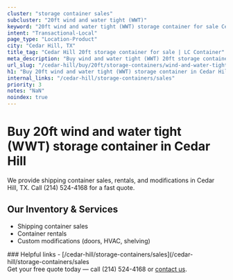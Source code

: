 ```yaml
---
cluster: "storage container sales"
subcluster: "20ft wind and water tight (WWT)"
keyword: "20ft wind and water tight (WWT) storage container for sale Cedar Hill, TX"
intent: "Transactional-Local"
page_type: "Location-Product"
city: "Cedar Hill, TX"
title_tag: "Cedar Hill 20ft storage container for sale | LC Container"
meta_description: "Buy wind and water tight (WWT) 20ft storage container sale with local delivery in Cedar Hill, TX. LC Container — local Since 2003. Request a fast quote today."
url_slug: "/cedar-hill/buy/20ft/storage-containers/wind-and-water-tight-wwt"
h1: "Buy 20ft wind and water tight (WWT) storage container in Cedar Hill"
internal_links: "/cedar-hill/storage-containers/sales"
priority: 3
notes: "NaN"
noindex: true
---
```


# Buy 20ft wind and water tight (WWT) storage container in Cedar Hill

We provide shipping container sales, rentals, and modifications in Cedar Hill, TX. Call (214) 524-4168 for a fast quote.

## Our Inventory & Services
- Shipping container sales
- Container rentals
- Custom modifications (doors, HVAC, shelving)

<div data-section="internal-links">
### Helpful links
- [/cedar-hill/storage-containers/sales](/cedar-hill/storage-containers/sales
</div>

<div data-section="cta">
Get your free quote today — call (214) 524-4168 or <a href="/contact">contact us</a>.
</div>

<script type="application/ld+json">{"@context":"https://schema.org","@type":"FAQPage","mainEntity":[{"@type":"Question","name":"How much does delivery cost in Cedar Hill, TX?","acceptedAnswer":{"@type":"Answer","text":"Delivery costs vary by distance and container size. Most deliveries in Cedar Hill, TX range from $150-$300. Call (214) 524-4168 for an exact quote based on your specific location."}},{"@type":"Question","name":"Do you offer financing or payment plans?","acceptedAnswer":{"@type":"Answer","text":"We accept major credit cards, checks, and can discuss commercial terms for bulk purchases. Call (214) 524-4168 to discuss options."}},{"@type":"Question","name":"Can you customize containers in Cedar Hill, TX?","acceptedAnswer":{"@type":"Answer","text":"Yes — we perform modifications like doors, HVAC, insulation, and shelving. Request a custom quote at (214) 524-4168 or via our contact form."}}]}</script>
